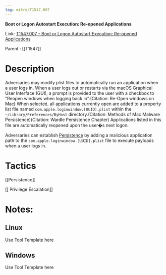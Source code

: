 ```yaml
---
tag: mitre/T1547.007
---
```


**Boot or Logon Autostart Execution: Re-opened Applications**

Link: [T1547.007 - Boot or Logon Autostart Execution: Re-opened Applications](https://attack.mitre.org/techniques/T1547/007)

Parent : [[T1547]]


# Description

Adversaries may modify plist files to automatically run an application when a user logs in. When a user logs out or restarts via the macOS Graphical User Interface (GUI), a prompt is provided to the user with a checkbox to "Reopen windows when logging back in".(Citation: Re-Open windows on Mac) When selected, all applications currently open are added to a property list file named <code>com.apple.loginwindow.[UUID].plist</code> within the <code>~/Library/Preferences/ByHost</code> directory.(Citation: Methods of Mac Malware Persistence)(Citation: Wardle Persistence Chapter) Applications listed in this file are automatically reopened upon the user�s next logon.

Adversaries can establish [Persistence](https://attack.mitre.org/tactics/TA0003) by adding a malicious application path to the <code>com.apple.loginwindow.[UUID].plist</code> file to execute payloads when a user logs in.

# Tactics


[[Persistence]]

[[ Privilege Escalation]]


# Notes:

## Linux

Use Tool Template here

## Windows

Use Tool Template here